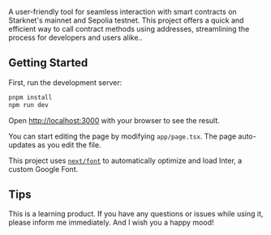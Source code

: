 A user-friendly tool for seamless interaction with smart contracts on Starknet's mainnet and Sepolia testnet. This project offers a quick and efficient way to call contract methods using addresses, streamlining the process for developers and users alike..

## Getting Started

First, run the development server:

```bash
pnpm install
npm run dev
```

Open [http://localhost:3000](http://localhost:3000) with your browser to see the result.

You can start editing the page by modifying `app/page.tsx`. The page auto-updates as you edit the file.

This project uses [`next/font`](https://nextjs.org/docs/basic-features/font-optimization) to automatically optimize and load Inter, a custom Google Font.

## Tips
This is a learning product. If you have any questions or issues while using it, please inform me immediately. And I wish you a happy mood!

